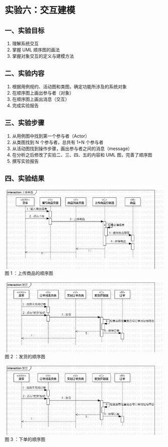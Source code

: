 # 实验六：交互建模

## 一、实验目标

1. 理解系统交互  
2. 掌握 UML 顺序图的画法
3. 掌握对象交互的定义与建模方法

## 二、实验内容

1. 根据用例规约、活动图和类图，确定功能所涉及的系统对象
2. 在顺序图上画出参与者（对象）
3. 在顺序图上画出消息（交互）
4. 完成实验报告

## 三、实验步骤

1. 从用例图中找到第一个参与者（Actor）
2. 从类图找到 N 个参与者，总共有 1+N 个参与者
3. 从活动图找到操作步骤，画出参与者之间的消息（message）
4. 在分析之后修改了实验二、三、四、五的内容和 UML 图，完善了顺序图
5. 撰写实验报告

## 四、实验结果

![上传商品顺序图](./Lab6_SequenceDiagram1.jpg)  
图 1 ：上传商品的顺序图

![发货顺序图](./Lab6_SequenceDiagram2.jpg)  
图 2 ：发货的顺序图

![下单顺序图](./Lab6_SequenceDiagram3.jpg)  
图 3 ：下单的顺序图
